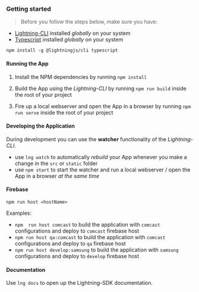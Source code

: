 ### Getting started

> Before you follow the steps below, make sure you have:
 - [Lightning-CLI](https://rdkcentral.github.io/Lightning-CLI/#/) installed _globally_ on your system
 - [Typescript](https://www.typescriptlang.org/) installed _globally_ on your system

```
npm install -g @lightningjs/cli typescript
```

#### Running the App

1. Install the NPM dependencies by running `npm install`


2. Build the App using the _Lightning-CLI_ by running `npm run build` inside the root of your project

3. Fire up a local webserver and open the App in a browser by running `npm run serve` inside the root of your project


#### Developing the Application

During development you can use the **watcher** functionality of the _Lightning-CLI_.


- use `lng watch` to automatically _rebuild_ your App whenever you make a change in the `src` or  `static` folder
- use `npm start` to start the watcher and run a local webserver / open the App in a browser _at the same time_

#### Firebase
```
npm run host <hostName>
```
Examples:
- `npm  run host comcast` to build the application with `comcast `configurations and deploy to `comcast` firebase host
- `npm run host qa:comcast` to build the application with `comcast `configurations and deploy to `qa` firebase host
- `npm run host develop:samsung` to build the application with `samsung `configurations and deploy to `develop` firebase host


#### Documentation

Use `lng docs` to open up the Lightning-SDK documentation.
